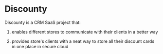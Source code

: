 # Discounty

Discounty is a CRM SaaS project that: 

  1. enables different stores to communicate with their clients in a better way
  
  2. provides store's clients with a neat way to store all their discount cards in one place in secure cloud
